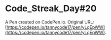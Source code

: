 # Code_Streak_Day#20

A Pen created on CodePen.io. Original URL: [https://codepen.io/tannycode17/pen/yLqEpWW](https://codepen.io/tannycode17/pen/yLqEpWW).

